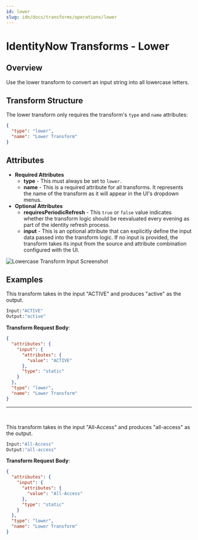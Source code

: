 ```yaml
---
id: lower
slug: idn/docs/transforms/operations/lower
---
```

# IdentityNow Transforms - Lower

## Overview

Use the lower transform to convert an input string into all lowercase letters.

## Transform Structure

The lower transform only requires the transform's `type` and `name` attributes:

```json
{
  "type": "lower",
  "name": "Lower Transform"
}
```

## Attributes

- **Required Attributes**
  - **type** - This must always be set to `lower.`
  - **name** - This is a required attribute for all transforms. It represents the name of the transform as it will appear in the UI's dropdown menus.
- **Optional Attributes**
  - **requiresPeriodicRefresh** - This `true` or `false` value indicates whether the transform logic should be reevaluated every evening as part of the identity refresh process.
  - **input** - This is an optional attribute that can explicitly define the input data passed into the transform logic. If no input is provided, the transform takes its input from the source and attribute combination configured with the UI.

![Lowercase Transform Input Screenshot](../../../img/transforms/lower/lower_transform_input.png)

## Examples

This transform takes in the input "ACTIVE" and produces "active" as the output.

```bash
Input:"ACTIVE"
Output:"active"
```

**Transform Request Body**:

```json
{
  "attributes": {
    "input": {
      "attributes": {
        "value": "ACTIVE"
      },
      "type": "static"
    }
  },
  "type": "lower",
  "name": "Lower Transform"
}
```

---

<p>&nbsp;</p>

This transform takes in the input "All-Access" and produces "all-access" as the output.

```bash
Input:"All-Access"
Output:"all-access"
```

**Transform Request Body**:

```json
{
  "attributes": {
    "input": {
      "attributes": {
        "value": "All-Access"
      },
      "type": "static"
    }
  },
  "type": "lower",
  "name": "Lower Transform"
}
```
